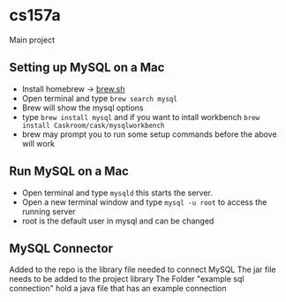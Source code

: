 # cs157a
Main project 

## Setting up MySQL on a Mac
* Install homebrew -> [brew.sh](http://brew.sh)
* Open terminal and type `brew search mysql`
* Brew will show the mysql options
* type `brew install mysql` and if you want to intall workbench `brew install Caskroom/cask/mysqlworkbench`
* brew may prompt you to run some setup commands before the above will work

## Run MySQL on a Mac
* Open terminal and type `mysqld` this starts the server.
* Open a new terminal window and type `mysql -u root` to access the running server
* root is the default user in mysql and can be changed

## MySQL Connector
Added to the repo is the library file needed to connect MySQL
The jar file needs to be added to the project library
The Folder "example sql connection" hold a java file that has an example connection